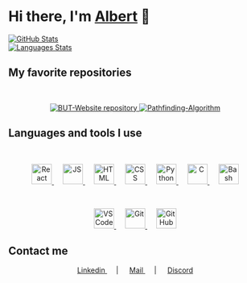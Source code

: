 <h1>
	Hi there, I'm 
	<a href="https://github.com/Eviive">Albert</a>
	👋
</h1>

<a href="https://github.com/Eviive?tab=repositories">
	<img alt="GitHub Stats" src="https://github-readme-stats.vercel.app/api?username=Eviive&count_private=true&include_all_commits=true&hide_border=true&theme=github_dark&show_icons=true&custom_title=GitHub%20Stats&hide=prs"/>
</a>
<br/>
<a href="https://github.com/Eviive?tab=repositories">
	<img alt="Languages Stats" src="https://github-readme-stats.vercel.app/api/top-langs/?username=Eviive&langs_count=6&hide_border=true&theme=github_dark&custom_title=My%20Most%20Used%20Languages&layout=compact"/>
</a>

## My favorite repositories

<br/>

<p align="center">
	<a href="https://github.com/Eviive/BUT-Website">
		<img alt="BUT-Website repository" src="https://github-readme-stats.vercel.app/api/pin/?username=Eviive&repo=BUT-Website&show_owner=false&theme=github_dark&border_color=30363d"/>
	</a>
	<a href="https://github.com/Eviive/Pathfinding-Algorithm">
		<img alt="Pathfinding-Algorithm" src="https://github-readme-stats.vercel.app/api/pin/?username=Eviive&repo=Pathfinding-Algorithm&show_owner=false&theme=github_dark&border_color=30363d"/>
	</a>
</p>

## Languages and tools I use

<br/>

<p align="center">
	<a href="https://reactjs.org">
		<img height="40" width="40" alt="React" src="https://upload.wikimedia.org/wikipedia/commons/a/a7/React-icon.svg"/>
	</a>
	&emsp;
	<a href="https://developer.mozilla.org/fr/docs/Web/JavaScript">
		<img height="40" width="40" alt="JS" src="https://cdn.jsdelivr.net/gh/devicons/devicon/icons/javascript/javascript-original.svg"/>
	</a>
	&emsp;
	<a href="https://developer.mozilla.org/fr/docs/Web/HTML">
		<img height="40" width="40" alt="HTML" src="https://cdn.jsdelivr.net/gh/devicons/devicon/icons/html5/html5-original.svg"/>
	</a>
	&emsp;
	<a href="https://developer.mozilla.org/fr/docs/Web/CSS">
		<img height="40" width="40" alt="CSS" src="https://cdn.jsdelivr.net/gh/devicons/devicon/icons/css3/css3-original.svg"/>
	</a>
	&emsp;
	<a href="https://www.python.org/">
		<img height="40" width="40" alt="Python" src="https://cdn.jsdelivr.net/gh/devicons/devicon/icons/python/python-original.svg"/>
	</a>
	&emsp;
	<a href="https://en.wikipedia.org/wiki/C_(programming_language)">
		<img height="40" width="40" alt="C" src="https://cdn.jsdelivr.net/gh/devicons/devicon/icons/c/c-original.svg"/>
	</a>
	&emsp;
	<a href="https://en.wikipedia.org/wiki/Bash_(Unix_shell)">
		<img height="40" width="40" alt="Bash" src="https://upload.wikimedia.org/wikipedia/commons/4/4b/Bash_Logo_Colored.svg"/>
	</a>
</p>

<br/>

<p align="center">
	<a href="https://code.visualstudio.com/">
		<img height="40" width="40" alt="VS Code" src="https://cdn.jsdelivr.net/gh/devicons/devicon/icons/vscode/vscode-original.svg"/>
	</a>
	&emsp;
	<a href="https://git-scm.com/">
		<img height="40" width="40" alt="Git" src="https://cdn.jsdelivr.net/gh/devicons/devicon/icons/git/git-original.svg"/>
	</a>
	&emsp;
	<a href="https://github.com/">
		<img height="40" width="40" alt="GitHub" src="https://github.githubassets.com/favicons/favicon-dark.svg"/>
	</a>
</p>

## Contact me

<p align="center">
	<a href="https://www.linkedin.com/in/albert-vaillon-984227222/">
		Linkedin
	</a>
	&emsp;
	|
	&emsp;
	<a href="mailto:albert.vaillon21@gmail.com">
		Mail
	</a>
	&emsp;
	|
	&emsp;
	<a href="https://discordapp.com/users/312690752884834314/">
		Discord
	</a>
</p>
